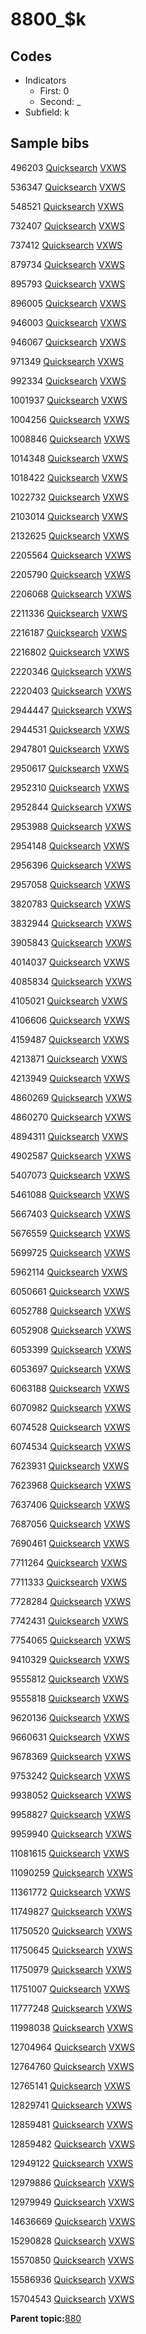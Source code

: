# 8800\_$k

## Codes

-   Indicators
    -   First: 0
    -   Second: \_
-   Subfield: k

## Sample bibs

496203 [Quicksearch](https://search.library.yale.edu/catalog/496203) [VXWS](http://prodorbis.library.yale.edu:7014/vxws/GetHoldingsService?bibId=496203)

536347 [Quicksearch](https://search.library.yale.edu/catalog/536347) [VXWS](http://prodorbis.library.yale.edu:7014/vxws/GetHoldingsService?bibId=536347)

548521 [Quicksearch](https://search.library.yale.edu/catalog/548521) [VXWS](http://prodorbis.library.yale.edu:7014/vxws/GetHoldingsService?bibId=548521)

732407 [Quicksearch](https://search.library.yale.edu/catalog/732407) [VXWS](http://prodorbis.library.yale.edu:7014/vxws/GetHoldingsService?bibId=732407)

737412 [Quicksearch](https://search.library.yale.edu/catalog/737412) [VXWS](http://prodorbis.library.yale.edu:7014/vxws/GetHoldingsService?bibId=737412)

879734 [Quicksearch](https://search.library.yale.edu/catalog/879734) [VXWS](http://prodorbis.library.yale.edu:7014/vxws/GetHoldingsService?bibId=879734)

895793 [Quicksearch](https://search.library.yale.edu/catalog/895793) [VXWS](http://prodorbis.library.yale.edu:7014/vxws/GetHoldingsService?bibId=895793)

896005 [Quicksearch](https://search.library.yale.edu/catalog/896005) [VXWS](http://prodorbis.library.yale.edu:7014/vxws/GetHoldingsService?bibId=896005)

946003 [Quicksearch](https://search.library.yale.edu/catalog/946003) [VXWS](http://prodorbis.library.yale.edu:7014/vxws/GetHoldingsService?bibId=946003)

946067 [Quicksearch](https://search.library.yale.edu/catalog/946067) [VXWS](http://prodorbis.library.yale.edu:7014/vxws/GetHoldingsService?bibId=946067)

971349 [Quicksearch](https://search.library.yale.edu/catalog/971349) [VXWS](http://prodorbis.library.yale.edu:7014/vxws/GetHoldingsService?bibId=971349)

992334 [Quicksearch](https://search.library.yale.edu/catalog/992334) [VXWS](http://prodorbis.library.yale.edu:7014/vxws/GetHoldingsService?bibId=992334)

1001937 [Quicksearch](https://search.library.yale.edu/catalog/1001937) [VXWS](http://prodorbis.library.yale.edu:7014/vxws/GetHoldingsService?bibId=1001937)

1004256 [Quicksearch](https://search.library.yale.edu/catalog/1004256) [VXWS](http://prodorbis.library.yale.edu:7014/vxws/GetHoldingsService?bibId=1004256)

1008846 [Quicksearch](https://search.library.yale.edu/catalog/1008846) [VXWS](http://prodorbis.library.yale.edu:7014/vxws/GetHoldingsService?bibId=1008846)

1014348 [Quicksearch](https://search.library.yale.edu/catalog/1014348) [VXWS](http://prodorbis.library.yale.edu:7014/vxws/GetHoldingsService?bibId=1014348)

1018422 [Quicksearch](https://search.library.yale.edu/catalog/1018422) [VXWS](http://prodorbis.library.yale.edu:7014/vxws/GetHoldingsService?bibId=1018422)

1022732 [Quicksearch](https://search.library.yale.edu/catalog/1022732) [VXWS](http://prodorbis.library.yale.edu:7014/vxws/GetHoldingsService?bibId=1022732)

2103014 [Quicksearch](https://search.library.yale.edu/catalog/2103014) [VXWS](http://prodorbis.library.yale.edu:7014/vxws/GetHoldingsService?bibId=2103014)

2132625 [Quicksearch](https://search.library.yale.edu/catalog/2132625) [VXWS](http://prodorbis.library.yale.edu:7014/vxws/GetHoldingsService?bibId=2132625)

2205564 [Quicksearch](https://search.library.yale.edu/catalog/2205564) [VXWS](http://prodorbis.library.yale.edu:7014/vxws/GetHoldingsService?bibId=2205564)

2205790 [Quicksearch](https://search.library.yale.edu/catalog/2205790) [VXWS](http://prodorbis.library.yale.edu:7014/vxws/GetHoldingsService?bibId=2205790)

2206068 [Quicksearch](https://search.library.yale.edu/catalog/2206068) [VXWS](http://prodorbis.library.yale.edu:7014/vxws/GetHoldingsService?bibId=2206068)

2211336 [Quicksearch](https://search.library.yale.edu/catalog/2211336) [VXWS](http://prodorbis.library.yale.edu:7014/vxws/GetHoldingsService?bibId=2211336)

2216187 [Quicksearch](https://search.library.yale.edu/catalog/2216187) [VXWS](http://prodorbis.library.yale.edu:7014/vxws/GetHoldingsService?bibId=2216187)

2216802 [Quicksearch](https://search.library.yale.edu/catalog/2216802) [VXWS](http://prodorbis.library.yale.edu:7014/vxws/GetHoldingsService?bibId=2216802)

2220346 [Quicksearch](https://search.library.yale.edu/catalog/2220346) [VXWS](http://prodorbis.library.yale.edu:7014/vxws/GetHoldingsService?bibId=2220346)

2220403 [Quicksearch](https://search.library.yale.edu/catalog/2220403) [VXWS](http://prodorbis.library.yale.edu:7014/vxws/GetHoldingsService?bibId=2220403)

2944447 [Quicksearch](https://search.library.yale.edu/catalog/2944447) [VXWS](http://prodorbis.library.yale.edu:7014/vxws/GetHoldingsService?bibId=2944447)

2944531 [Quicksearch](https://search.library.yale.edu/catalog/2944531) [VXWS](http://prodorbis.library.yale.edu:7014/vxws/GetHoldingsService?bibId=2944531)

2947801 [Quicksearch](https://search.library.yale.edu/catalog/2947801) [VXWS](http://prodorbis.library.yale.edu:7014/vxws/GetHoldingsService?bibId=2947801)

2950617 [Quicksearch](https://search.library.yale.edu/catalog/2950617) [VXWS](http://prodorbis.library.yale.edu:7014/vxws/GetHoldingsService?bibId=2950617)

2952310 [Quicksearch](https://search.library.yale.edu/catalog/2952310) [VXWS](http://prodorbis.library.yale.edu:7014/vxws/GetHoldingsService?bibId=2952310)

2952844 [Quicksearch](https://search.library.yale.edu/catalog/2952844) [VXWS](http://prodorbis.library.yale.edu:7014/vxws/GetHoldingsService?bibId=2952844)

2953988 [Quicksearch](https://search.library.yale.edu/catalog/2953988) [VXWS](http://prodorbis.library.yale.edu:7014/vxws/GetHoldingsService?bibId=2953988)

2954148 [Quicksearch](https://search.library.yale.edu/catalog/2954148) [VXWS](http://prodorbis.library.yale.edu:7014/vxws/GetHoldingsService?bibId=2954148)

2956396 [Quicksearch](https://search.library.yale.edu/catalog/2956396) [VXWS](http://prodorbis.library.yale.edu:7014/vxws/GetHoldingsService?bibId=2956396)

2957058 [Quicksearch](https://search.library.yale.edu/catalog/2957058) [VXWS](http://prodorbis.library.yale.edu:7014/vxws/GetHoldingsService?bibId=2957058)

3820783 [Quicksearch](https://search.library.yale.edu/catalog/3820783) [VXWS](http://prodorbis.library.yale.edu:7014/vxws/GetHoldingsService?bibId=3820783)

3832944 [Quicksearch](https://search.library.yale.edu/catalog/3832944) [VXWS](http://prodorbis.library.yale.edu:7014/vxws/GetHoldingsService?bibId=3832944)

3905843 [Quicksearch](https://search.library.yale.edu/catalog/3905843) [VXWS](http://prodorbis.library.yale.edu:7014/vxws/GetHoldingsService?bibId=3905843)

4014037 [Quicksearch](https://search.library.yale.edu/catalog/4014037) [VXWS](http://prodorbis.library.yale.edu:7014/vxws/GetHoldingsService?bibId=4014037)

4085834 [Quicksearch](https://search.library.yale.edu/catalog/4085834) [VXWS](http://prodorbis.library.yale.edu:7014/vxws/GetHoldingsService?bibId=4085834)

4105021 [Quicksearch](https://search.library.yale.edu/catalog/4105021) [VXWS](http://prodorbis.library.yale.edu:7014/vxws/GetHoldingsService?bibId=4105021)

4106606 [Quicksearch](https://search.library.yale.edu/catalog/4106606) [VXWS](http://prodorbis.library.yale.edu:7014/vxws/GetHoldingsService?bibId=4106606)

4159487 [Quicksearch](https://search.library.yale.edu/catalog/4159487) [VXWS](http://prodorbis.library.yale.edu:7014/vxws/GetHoldingsService?bibId=4159487)

4213871 [Quicksearch](https://search.library.yale.edu/catalog/4213871) [VXWS](http://prodorbis.library.yale.edu:7014/vxws/GetHoldingsService?bibId=4213871)

4213949 [Quicksearch](https://search.library.yale.edu/catalog/4213949) [VXWS](http://prodorbis.library.yale.edu:7014/vxws/GetHoldingsService?bibId=4213949)

4860269 [Quicksearch](https://search.library.yale.edu/catalog/4860269) [VXWS](http://prodorbis.library.yale.edu:7014/vxws/GetHoldingsService?bibId=4860269)

4860270 [Quicksearch](https://search.library.yale.edu/catalog/4860270) [VXWS](http://prodorbis.library.yale.edu:7014/vxws/GetHoldingsService?bibId=4860270)

4894311 [Quicksearch](https://search.library.yale.edu/catalog/4894311) [VXWS](http://prodorbis.library.yale.edu:7014/vxws/GetHoldingsService?bibId=4894311)

4902587 [Quicksearch](https://search.library.yale.edu/catalog/4902587) [VXWS](http://prodorbis.library.yale.edu:7014/vxws/GetHoldingsService?bibId=4902587)

5407073 [Quicksearch](https://search.library.yale.edu/catalog/5407073) [VXWS](http://prodorbis.library.yale.edu:7014/vxws/GetHoldingsService?bibId=5407073)

5461088 [Quicksearch](https://search.library.yale.edu/catalog/5461088) [VXWS](http://prodorbis.library.yale.edu:7014/vxws/GetHoldingsService?bibId=5461088)

5667403 [Quicksearch](https://search.library.yale.edu/catalog/5667403) [VXWS](http://prodorbis.library.yale.edu:7014/vxws/GetHoldingsService?bibId=5667403)

5676559 [Quicksearch](https://search.library.yale.edu/catalog/5676559) [VXWS](http://prodorbis.library.yale.edu:7014/vxws/GetHoldingsService?bibId=5676559)

5699725 [Quicksearch](https://search.library.yale.edu/catalog/5699725) [VXWS](http://prodorbis.library.yale.edu:7014/vxws/GetHoldingsService?bibId=5699725)

5962114 [Quicksearch](https://search.library.yale.edu/catalog/5962114) [VXWS](http://prodorbis.library.yale.edu:7014/vxws/GetHoldingsService?bibId=5962114)

6050661 [Quicksearch](https://search.library.yale.edu/catalog/6050661) [VXWS](http://prodorbis.library.yale.edu:7014/vxws/GetHoldingsService?bibId=6050661)

6052788 [Quicksearch](https://search.library.yale.edu/catalog/6052788) [VXWS](http://prodorbis.library.yale.edu:7014/vxws/GetHoldingsService?bibId=6052788)

6052908 [Quicksearch](https://search.library.yale.edu/catalog/6052908) [VXWS](http://prodorbis.library.yale.edu:7014/vxws/GetHoldingsService?bibId=6052908)

6053399 [Quicksearch](https://search.library.yale.edu/catalog/6053399) [VXWS](http://prodorbis.library.yale.edu:7014/vxws/GetHoldingsService?bibId=6053399)

6053697 [Quicksearch](https://search.library.yale.edu/catalog/6053697) [VXWS](http://prodorbis.library.yale.edu:7014/vxws/GetHoldingsService?bibId=6053697)

6063188 [Quicksearch](https://search.library.yale.edu/catalog/6063188) [VXWS](http://prodorbis.library.yale.edu:7014/vxws/GetHoldingsService?bibId=6063188)

6070982 [Quicksearch](https://search.library.yale.edu/catalog/6070982) [VXWS](http://prodorbis.library.yale.edu:7014/vxws/GetHoldingsService?bibId=6070982)

6074528 [Quicksearch](https://search.library.yale.edu/catalog/6074528) [VXWS](http://prodorbis.library.yale.edu:7014/vxws/GetHoldingsService?bibId=6074528)

6074534 [Quicksearch](https://search.library.yale.edu/catalog/6074534) [VXWS](http://prodorbis.library.yale.edu:7014/vxws/GetHoldingsService?bibId=6074534)

7623931 [Quicksearch](https://search.library.yale.edu/catalog/7623931) [VXWS](http://prodorbis.library.yale.edu:7014/vxws/GetHoldingsService?bibId=7623931)

7623968 [Quicksearch](https://search.library.yale.edu/catalog/7623968) [VXWS](http://prodorbis.library.yale.edu:7014/vxws/GetHoldingsService?bibId=7623968)

7637406 [Quicksearch](https://search.library.yale.edu/catalog/7637406) [VXWS](http://prodorbis.library.yale.edu:7014/vxws/GetHoldingsService?bibId=7637406)

7687056 [Quicksearch](https://search.library.yale.edu/catalog/7687056) [VXWS](http://prodorbis.library.yale.edu:7014/vxws/GetHoldingsService?bibId=7687056)

7690461 [Quicksearch](https://search.library.yale.edu/catalog/7690461) [VXWS](http://prodorbis.library.yale.edu:7014/vxws/GetHoldingsService?bibId=7690461)

7711264 [Quicksearch](https://search.library.yale.edu/catalog/7711264) [VXWS](http://prodorbis.library.yale.edu:7014/vxws/GetHoldingsService?bibId=7711264)

7711333 [Quicksearch](https://search.library.yale.edu/catalog/7711333) [VXWS](http://prodorbis.library.yale.edu:7014/vxws/GetHoldingsService?bibId=7711333)

7728284 [Quicksearch](https://search.library.yale.edu/catalog/7728284) [VXWS](http://prodorbis.library.yale.edu:7014/vxws/GetHoldingsService?bibId=7728284)

7742431 [Quicksearch](https://search.library.yale.edu/catalog/7742431) [VXWS](http://prodorbis.library.yale.edu:7014/vxws/GetHoldingsService?bibId=7742431)

7754065 [Quicksearch](https://search.library.yale.edu/catalog/7754065) [VXWS](http://prodorbis.library.yale.edu:7014/vxws/GetHoldingsService?bibId=7754065)

9410329 [Quicksearch](https://search.library.yale.edu/catalog/9410329) [VXWS](http://prodorbis.library.yale.edu:7014/vxws/GetHoldingsService?bibId=9410329)

9555812 [Quicksearch](https://search.library.yale.edu/catalog/9555812) [VXWS](http://prodorbis.library.yale.edu:7014/vxws/GetHoldingsService?bibId=9555812)

9555818 [Quicksearch](https://search.library.yale.edu/catalog/9555818) [VXWS](http://prodorbis.library.yale.edu:7014/vxws/GetHoldingsService?bibId=9555818)

9620136 [Quicksearch](https://search.library.yale.edu/catalog/9620136) [VXWS](http://prodorbis.library.yale.edu:7014/vxws/GetHoldingsService?bibId=9620136)

9660631 [Quicksearch](https://search.library.yale.edu/catalog/9660631) [VXWS](http://prodorbis.library.yale.edu:7014/vxws/GetHoldingsService?bibId=9660631)

9678369 [Quicksearch](https://search.library.yale.edu/catalog/9678369) [VXWS](http://prodorbis.library.yale.edu:7014/vxws/GetHoldingsService?bibId=9678369)

9753242 [Quicksearch](https://search.library.yale.edu/catalog/9753242) [VXWS](http://prodorbis.library.yale.edu:7014/vxws/GetHoldingsService?bibId=9753242)

9938052 [Quicksearch](https://search.library.yale.edu/catalog/9938052) [VXWS](http://prodorbis.library.yale.edu:7014/vxws/GetHoldingsService?bibId=9938052)

9958827 [Quicksearch](https://search.library.yale.edu/catalog/9958827) [VXWS](http://prodorbis.library.yale.edu:7014/vxws/GetHoldingsService?bibId=9958827)

9959940 [Quicksearch](https://search.library.yale.edu/catalog/9959940) [VXWS](http://prodorbis.library.yale.edu:7014/vxws/GetHoldingsService?bibId=9959940)

11081615 [Quicksearch](https://search.library.yale.edu/catalog/11081615) [VXWS](http://prodorbis.library.yale.edu:7014/vxws/GetHoldingsService?bibId=11081615)

11090259 [Quicksearch](https://search.library.yale.edu/catalog/11090259) [VXWS](http://prodorbis.library.yale.edu:7014/vxws/GetHoldingsService?bibId=11090259)

11361772 [Quicksearch](https://search.library.yale.edu/catalog/11361772) [VXWS](http://prodorbis.library.yale.edu:7014/vxws/GetHoldingsService?bibId=11361772)

11749827 [Quicksearch](https://search.library.yale.edu/catalog/11749827) [VXWS](http://prodorbis.library.yale.edu:7014/vxws/GetHoldingsService?bibId=11749827)

11750520 [Quicksearch](https://search.library.yale.edu/catalog/11750520) [VXWS](http://prodorbis.library.yale.edu:7014/vxws/GetHoldingsService?bibId=11750520)

11750645 [Quicksearch](https://search.library.yale.edu/catalog/11750645) [VXWS](http://prodorbis.library.yale.edu:7014/vxws/GetHoldingsService?bibId=11750645)

11750979 [Quicksearch](https://search.library.yale.edu/catalog/11750979) [VXWS](http://prodorbis.library.yale.edu:7014/vxws/GetHoldingsService?bibId=11750979)

11751007 [Quicksearch](https://search.library.yale.edu/catalog/11751007) [VXWS](http://prodorbis.library.yale.edu:7014/vxws/GetHoldingsService?bibId=11751007)

11777248 [Quicksearch](https://search.library.yale.edu/catalog/11777248) [VXWS](http://prodorbis.library.yale.edu:7014/vxws/GetHoldingsService?bibId=11777248)

11998038 [Quicksearch](https://search.library.yale.edu/catalog/11998038) [VXWS](http://prodorbis.library.yale.edu:7014/vxws/GetHoldingsService?bibId=11998038)

12704964 [Quicksearch](https://search.library.yale.edu/catalog/12704964) [VXWS](http://prodorbis.library.yale.edu:7014/vxws/GetHoldingsService?bibId=12704964)

12764760 [Quicksearch](https://search.library.yale.edu/catalog/12764760) [VXWS](http://prodorbis.library.yale.edu:7014/vxws/GetHoldingsService?bibId=12764760)

12765141 [Quicksearch](https://search.library.yale.edu/catalog/12765141) [VXWS](http://prodorbis.library.yale.edu:7014/vxws/GetHoldingsService?bibId=12765141)

12829741 [Quicksearch](https://search.library.yale.edu/catalog/12829741) [VXWS](http://prodorbis.library.yale.edu:7014/vxws/GetHoldingsService?bibId=12829741)

12859481 [Quicksearch](https://search.library.yale.edu/catalog/12859481) [VXWS](http://prodorbis.library.yale.edu:7014/vxws/GetHoldingsService?bibId=12859481)

12859482 [Quicksearch](https://search.library.yale.edu/catalog/12859482) [VXWS](http://prodorbis.library.yale.edu:7014/vxws/GetHoldingsService?bibId=12859482)

12949122 [Quicksearch](https://search.library.yale.edu/catalog/12949122) [VXWS](http://prodorbis.library.yale.edu:7014/vxws/GetHoldingsService?bibId=12949122)

12979886 [Quicksearch](https://search.library.yale.edu/catalog/12979886) [VXWS](http://prodorbis.library.yale.edu:7014/vxws/GetHoldingsService?bibId=12979886)

12979949 [Quicksearch](https://search.library.yale.edu/catalog/12979949) [VXWS](http://prodorbis.library.yale.edu:7014/vxws/GetHoldingsService?bibId=12979949)

14636669 [Quicksearch](https://search.library.yale.edu/catalog/14636669) [VXWS](http://prodorbis.library.yale.edu:7014/vxws/GetHoldingsService?bibId=14636669)

15290828 [Quicksearch](https://search.library.yale.edu/catalog/15290828) [VXWS](http://prodorbis.library.yale.edu:7014/vxws/GetHoldingsService?bibId=15290828)

15570850 [Quicksearch](https://search.library.yale.edu/catalog/15570850) [VXWS](http://prodorbis.library.yale.edu:7014/vxws/GetHoldingsService?bibId=15570850)

15586936 [Quicksearch](https://search.library.yale.edu/catalog/15586936) [VXWS](http://prodorbis.library.yale.edu:7014/vxws/GetHoldingsService?bibId=15586936)

15704543 [Quicksearch](https://search.library.yale.edu/catalog/15704543) [VXWS](http://prodorbis.library.yale.edu:7014/vxws/GetHoldingsService?bibId=15704543)

**Parent topic:**[880](../../tags/880/880.md)

